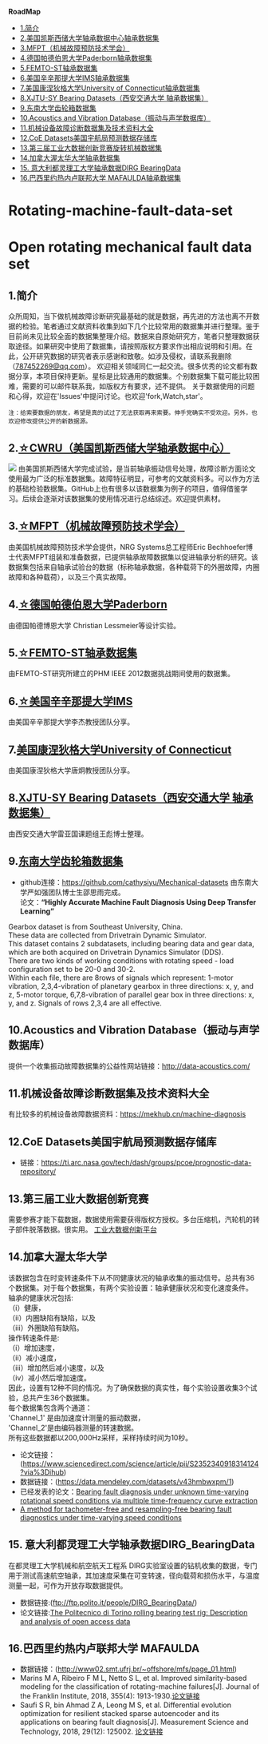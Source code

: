 **RoadMap**
<!-- TOC -->

- [1.简介](#1简介)
- [2.美国凯斯西储大学轴承数据中心轴承数据集](#2cwru美国凯斯西储大学轴承数据中心)
- [3.MFPT（机械故障预防技术学会）](#3MFPT机械故障预防技术学会)
- [4.德国帕德伯恩大学Paderborn轴承数据集](#4德国帕德伯恩大学Paderborn)
- [5.FEMTO-ST轴承数据集](#5femto-st轴承数据集)
- [6.美国辛辛那提大学IMS轴承数据集](#6美国辛辛那提大学ims)
- [7.美国康涅狄格大学University of Connecticut轴承数据集](#7美国康涅狄格大学university-of-connecticut)
- [8.XJTU-SY Bearing Datasets（西安交通大学 轴承数据集）](#8xjtu-sy-bearing-datasets西安交通大学-轴承数据集)
- [9.东南大学齿轮箱数据集](#9东南大学齿轮箱数据集)
- [10.Acoustics and Vibration Database（振动与声学数据库）](#10acoustics-and-vibration-database振动与声学数据库)
- [11.机械设备故障诊断数据集及技术资料大全](#11机械设备故障诊断数据集及技术资料大全)
- [12.CoE Datasets美国宇航局预测数据存储库](#12coe-datasets美国宇航局预测数据存储库)
- [13.第三届工业大数据创新竞赛旋转机械数据集](#13第三届工业大数据创新竞赛)
- [14.加拿大渥太华大学轴承数据集](#14加拿大渥太华大学)
- [15. 意大利都灵理工大学轴承数据DIRG BearingData](#15-意大利都灵理工大学轴承数据dirg_bearingdata)
- [16.巴西里约热内卢联邦大学 MAFAULDA轴承数据集](#16巴西里约热内卢联邦大学-mafaulda)

<!-- /TOC -->

# Rotating-machine-fault-data-set  

Open rotating mechanical fault data set
===

## 1.简介
  众所周知，当下做机械故障诊断研究最基础的就是数据，再先进的方法也离不开数据的检验。笔者通过文献资料收集到如下几个比较常用的数据集并进行整理。鉴于目前尚未见比较全面的数据集整理介绍。数据来自原始研究方，笔者只整理数据获取途径。如果研究中使用了数据集，请按照版权方要求作出相应说明和引用。在此，公开研究数据的研究者表示感谢和致敬。如涉及侵权，请联系我删除（787452269@qq.com）。
  欢迎相关领域同仁一起交流。很多优秀的论文都有数据分享，本项目保持更新。星标是比较通用的数据集。个别数据集下载可能比较困难，需要的可以邮件联系我，如版权方有要求，述不提供。
关于数据使用的问题和心得，欢迎在'Issues'中提问讨论。也欢迎'fork,Watch,star'。

```
注：给索要数据的朋友，希望是真的试过了无法获取再来索要。伸手党确实不受欢迎。另外，也欢迎修改提供公开的新数据源。

```

## 2.[☆CWRU（美国凯斯西储大学轴承数据中心）](./doc/CWRU.md)
![](http://csegroups.case.edu/bearingdatacenter/files/CWRU_teststand.jpg)
   由美国凯斯西储大学完成试验，是当前轴承振动信号处理，故障诊断方面论文使用最为广泛的标准数据集。故障特征明显，可参考的文献资料多。可以作为方法的基础检验数据集。GitHub上也有很多以该数据集为例子的项目，值得借鉴学习。后续会逐渐对该数据集的使用情况进行总结综述。欢迎提供素材。  
	
## 3.[☆MFPT（机械故障预防技术学会）](./doc/MFPT.md)
  由美国机械故障预防技术学会提供，NRG Systems总工程师Eric Bechhoefer博士代表MFPT组装和准备数据，已提供轴承故障数据集以促进轴承分析的研究。该数据集包括来自轴承试验台的数据（标称轴承数据，各种载荷下的外圈故障，内圈故障和各种载荷），以及三个真实故障。  
  
## 4.[☆德国帕德伯恩大学Paderborn](./doc/Paderborn.md)
  由德国帕德博恩大学 Christian Lessmeier等设计实验。

## 5.[☆FEMTO-ST轴承数据集](./doc/FEMTO_ST.md)
 由FEMTO-ST研究所建立的PHM IEEE 2012数据挑战期间使用的数据集。

## 6.[☆美国辛辛那提大学IMS](./doc/IMS.md)
由美国辛辛那提大学李杰教授团队分享。  

## 7.[美国康涅狄格大学University of Connecticut](./doc/Connecticut.md)
 由美国康涅狄格大学唐炯教授团队分享。

## 8.[XJTU-SY Bearing Datasets（西安交通大学 轴承数据集）](./doc/XJTU_SY.md)
由西安交通大学雷亚国课题组王彪博士整理。

## 9.[东南大学齿轮箱数据集](./doc/SEU.md)
* github连接：https://github.com/cathysiyu/Mechanical-datasets
由东南大学严如强团队博士生邵思雨完成。  
论文：**“Highly Accurate Machine Fault Diagnosis Using Deep Transfer Learning”**  

Gearbox dataset is from Southeast University, China.  
These data are collected from Drivetrain Dynamic Simulator.   
This dataset contains 2 subdatasets, including bearing data and gear data, which are both acquired on Drivetrain Dynamics Simulator (DDS).   
There are two kinds of working conditions with rotating speed - load configuration set to be 20-0 and 30-2.   
Within each file, there are 8rows of signals which represent: 1-motor vibration, 2,3,4-vibration of planetary gearbox in three directions: x, y, and z, 5-motor torque, 6,7,8-vibration of parallel gear box in three directions: x, y, and z. Signals of rows 2,3,4 are all effective. 

## 10.Acoustics and Vibration Database（振动与声学数据库）
提供一个收集振动故障数据集的公益性网站链接：http://data-acoustics.com/


## 11.机械设备故障诊断数据集及技术资料大全
有比较多的机械设备故障数据资料：https://mekhub.cn/machine-diagnosis


## 12.CoE Datasets美国宇航局预测数据存储库
* 链接：https://ti.arc.nasa.gov/tech/dash/groups/pcoe/prognostic-data-repository/  

## 13.第三届工业大数据创新竞赛
  需要参赛才能下载数据，数据使用需要获得版权方授权。多台压缩机，汽轮机的转子部件脱落数据。很实用。
   [工业大数据创新平台](http://industrial-bigdata.com/competition/competitionAction!showDetail2019.action?competition.competitionId=5)

## 14.加拿大渥太华大学  
该数据包含在时变转速条件下从不同健康状况的轴承收集的振动信号。总共有36个数据集。对于每个数据集，有两个实验设置：轴承健康状况和变化速度条件。  
轴承的健康状况包括:  
（i）健康，  
（ii）内圈缺陷有缺陷，以及   
（iii）外圈缺陷有缺陷。  
操作转速条件是:   
（i）增加速度，  
（ii）减小速度，  
（iii）增加然后减小速度，以及  
（iv）减小然后增加速度。  
因此，设置有12种不同的情况。为了确保数据的真实性，每个实验设置收集3个试验，总共产生36个数据集。  
每个数据集包含两个通道：   
'Channel_1' 是由加速度计测量的振动数据，   
'Channel_2'是由编码器测量的转速数据。  
所有这些数据都以200,000Hz采样，采样持续时间为10秒。

  * 论文链接：(https://www.sciencedirect.com/science/article/pii/S2352340918314124?via%3Dihub)
  * 数据链接：(https://data.mendeley.com/datasets/v43hmbwxpm/1)
  * 已经发表的论文：[Bearing fault diagnosis under unknown time-varying rotational speed conditions via multiple time-frequency curve extraction](https://www.sciencedirect.com/science/article/pii/S0022460X17307678?via%3Dihub)
  * [A method for tachometer-free and resampling-free bearing fault diagnostics under time-varying speed conditions](https://www.sciencedirect.com/science/article/pii/S026322411831011X)
  
 ## 15. 意大利都灵理工大学轴承数据DIRG_BearingData
 在都灵理工大学机械和航空航天工程系 DIRG实验室设置的钻机收集的数据，专门用于测试高速航空轴承，其加速度采集在可变转速，径向载荷和损伤水平，与温度测量一起，可作为开放存取数据提供。
 * 数据链接:(ftp://ftp.polito.it/people/DIRG_BearingData/)
 * 论文链接:[The Politecnico di Torino rolling bearing test rig: Description and analysis of open access data](https://www.sciencedirect.com/science/article/pii/S0888327018306800?via%3Dihub)
 
 ## 16.巴西里约热内卢联邦大学 MAFAULDA
 * 数据链接：(http://www02.smt.ufrj.br/~offshore/mfs/page_01.html)
 * Marins M A, Ribeiro F M L, Netto S L, et al. Improved similarity-based modeling for the classification of rotating-machine failures[J]. Journal of the Franklin Institute, 2018, 355(4): 1913-1930.[论文链接](https://www.sciencedirect.com/science/article/pii/S0016003217303678)
 * Saufi S R, bin Ahmad Z A, Leong M S, et al. Differential evolution optimization for resilient stacked sparse autoencoder and its applications on bearing fault diagnosis[J]. Measurement Science and Technology, 2018, 29(12): 125002. [论文链接](https://iopscience.iop.org/article/10.1088/1361-6501/aae5b2/meta)

